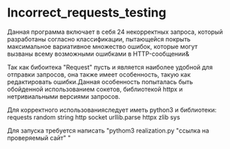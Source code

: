 # Incorrect_requests_testing

Данная программа включает в себя 24 некорректных запроса, который разработаны согласно классификации, пытающейся покрыть максимальное
вариативное множество ошибок, которые могут вызваны всему возможными ошибками в HTTP-сообщении&

  Так как бибоитека "Request" пусть и является наиболее удобной для отправки запросов, она также имеет особенность, такую как
редактировать ошибки.Данная особенность попыталась быть обойденной использованием сокетов, библиотекой httpx и 
нетривиальными версиями запросов.

 Для корректного использованияследует иметь python3 и библиотеки:
 requests
 random
 string
 http
 socket
 urllib.parse
 httpx
 zlib
 sys

Для запуска требуется написать "pythom3 realization.py "ссылка на проверяемый сайт" "
